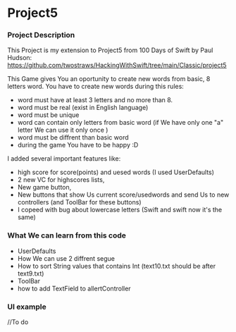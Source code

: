 # Project5

### Project Description

This Project is my extension to Project5 from 100 Days of Swift by Paul Hudson: https://github.com/twostraws/HackingWithSwift/tree/main/Classic/project5

This Game gives You an oportunity to create new words from basic, 8 letters word.
You have to create new words during this rules:
- word must have at least 3 letters and no more than 8.
- word must be real (exist in English language)
- word must be unique
- word can contain only letters from basic word (if We have only one "a" letter We can use it only once )
- word must be diffrent than basic word
- during the game You have to be happy :D

I added several important features like:
* high score for score(points) and uesed words (I used UserDefaults)
* 2 new VC for highscores lists, 
* New game button, 
* New buttons that show Us current score/usedwords and send Us to new controllers (and ToolBar for these buttons)
* I copeed with bug about lowercase letters (Swift and swift now it's the same)


### What We can learn from this code

* UserDefaults
* How We can use 2 diffrent segue
* How to sort String values that contains Int (text10.txt should be after text9.txt) 
* ToolBar
* how to add TextField to allertController


### UI example

//To do
